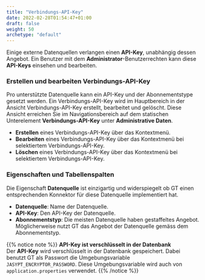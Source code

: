 ```yaml
---
title: "Verbindungs-API-Key"
date: 2022-02-28T01:54:47+01:00
draft: false
weight: 50
archetype: "default"
---
```

Einige externe Datenquellen verlangen einen **API-Key**, unabhängig dessen Angebot. Ein Benutzer mit dem **Administrator**-Benutzerrechten kann diese **API-Keys** einsehen und bearbeiten.

### Erstellen und bearbeiten Verbindungs-API-Key
Pro unterstützte Datenquelle kann ein API-Key und der Abonnementstype gesetzt werden. Ein Verbindungs-API-Key wird im Hauptbereich in der Ansicht Verbindungs-API-Key erstellt, bearbeitet und gelöscht. Diese Ansicht erreichen Sie im Navigationsbereich auf dem statischen Unterelement **Verbindungs-API-Key** unter **Administrative Daten**.
- **Erstellen** eines Verbindungs-API-Key über das Kontextmenü.
- **Bearbeiten** eines Verbindungs-API-Key über das Kontextmenü bei selektiertem Verbindungs-API-Key.
- **Löschen** eines Verbindungs-API-Key über das Kontextmenü bei selektiertem Verbindungs-API-Key.

### Eigenschaften und Tabellenspalten
Die Eigenschaft **Datenquelle** ist einzigartig und widerspiegelt ob GT einen entsprechenden Konnektor für diese Datenquelle implementiert hat. 
- **Datenquelle**: Name der Datenquelle.
- **API-Key**: Den API-Key der Datenquelle.
- **Abonnementstyp**: Die meisten Datenquelle haben gestaffeltes Angebot. Möglicherweise nutzt GT das Angebot der Datenquelle gemäss dem Abonnementstyp.

{{% notice note %}}
**API-Key ist verschlüsselt in der Datenbank**\
Der **API-Key** wird verschlüsselt in der Datenbank gespeichert. Dabei benutzt GT als Passwort die Umgebungsvariable `JASYPT_ENCRYPTOR_PASSWORD`. Diese Umgebungsvariable wird auch von `application.properties` verwendet.
{{% /notice %}}